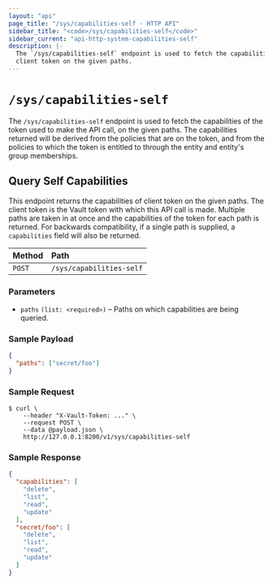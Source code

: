 ```yaml
---
layout: "api"
page_title: "/sys/capabilities-self - HTTP API"
sidebar_title: "<code>/sys/capabilities-self</code>"
sidebar_current: "api-http-system-capabilities-self"
description: |-
  The `/sys/capabilities-self` endpoint is used to fetch the capabilities of
  client token on the given paths.
---
```


# `/sys/capabilities-self`

The `/sys/capabilities-self` endpoint is used to fetch the capabilities of the
token used to make the API call, on the given paths. The capabilities returned
will be derived from the policies that are on the token, and from the policies
to which the token is entitled to through the entity and entity's group
memberships.

## Query Self Capabilities

This endpoint returns the capabilities of client token on the given paths. The
client token is the Vault token with which this API call is made. Multiple
paths are taken in at once and the capabilities of the token for each path is
returned. For backwards compatibility, if a single path is supplied, a
`capabilities` field will also be returned.

| Method   | Path                     |
| :----------------------- | :--------------------- |
| `POST`   | `/sys/capabilities-self` |


### Parameters

- `paths` `(list: <required>)` – Paths on which capabilities are being queried.

### Sample Payload

```json
{
  "paths": ["secret/foo"]
}
```

### Sample Request

```
$ curl \
    --header "X-Vault-Token: ..." \
    --request POST \
    --data @payload.json \
    http://127.0.0.1:8200/v1/sys/capabilities-self
```

### Sample Response

```json
{
  "capabilities": [
    "delete",
    "list",
    "read",
    "update"
  ],
  "secret/foo": [
    "delete",
    "list",
    "read",
    "update"
  ]
}
